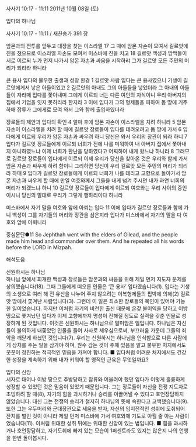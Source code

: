 사사기 10:17 - 11:11 
2011년 10월 08일 (토)

입다의 하나님



사사기 10:17 - 11:11 / 새찬송가 391 장


암몬과의 전투를 앞두고 대장을 찾는 이스라엘
17 그 때에 암몬 자손이 모여서 길르앗에 진을 쳤으므로 이스라엘 자손도 모여서 미스바에 진을 치고 18 길르앗 백성과 방백들이 서로 이르되 누가 먼저 나가서 암몬 자손과 싸움을 시작하랴 그가 길르앗 모든 주민의 머리가 되리라 하니라

큰 용사 입다의 불우한 출생과 성장 환경
1 길르앗 사람 입다는 큰 용사였으니 기생이 길르앗에게서 낳은 아들이었고 2 길르앗의 아내도 그의 아들들을 낳았더라 그 아내의 아들들이 자라매 입다를 쫓아내며 그에게 이르되 너는 다른 여인의 자식이니 우리 아버지의 집에서 기업을 잇지 못하리라 한지라 3 이에 입다가 그의 형제들을 피하여 돕 땅에 거주하매 잡류가 그에게로 모여 와서 그와 함께 출입하였더라

장로들의 제안과 입다의 확인
4 얼마 후에 암몬 자손이 이스라엘을 치려 하니라 5 암몬 자손이 이스라엘을 치려 할 때에 길르앗 장로들이 입다를 데려오려고 돕 땅에 가서 6 입다에게 이르되 우리가 암몬 자손과 싸우려 하니 당신은 와서 우리의 장관이 되라 하니 7 입다가 길르앗 장로들에게 이르되 너희가 전에 나를 미워하여 내 아버지 집에서 쫓아내지 아니하였느냐 이제 너희가 환난을 당하였다고 어찌하여 내게 왔느냐 하니라 8 그러므로 길르앗 장로들이 입다에게 이르되 이제 우리가 당신을 찾아온 것은 우리와 함께 가서 암몬 자손과 싸우게 하려 함이니 그리하면 당신이 우리 길르앗 모든 주민의 머리가 되리라 하매 9 입다가 길르앗 장로들에게 이르되 너희가 나를 데리고 고향으로 돌아가서 암몬 자손과 싸우게 할 때에 만일 여호와께서 그들을 내게 넘겨 주시면 내가 과연 너희의 머리가 되겠느냐 하니 10 길르앗 장로들이 입다에게 이르되 여호와는 우리 사이의 증인이시니 당신의 말대로 우리가 그렇게 행하리이다 하니라

미스바에서 자기 말을 여호와 앞에 아뢰는 입다
11 이에 입다가 길르앗 장로들과 함께 가니 백성이 그를 자기들의 머리와 장관을 삼은지라 입다가 미스바에서 자기의 말을 다 여호와 앞에 아뢰니라

중심문단●11 So Jephthah went with the elders of Gilead, and the people made him head and commander over them. And he repeated all his words before the LORD in Mizpah.

해석도움





신원하시는 하나님  
하나님 앞에서 회개한 백성과 장로들은 암몬과의 싸움을 위해 제일 먼저 지도자 문제를 상의했습니다(18). 그때 그들에게 떠오른 인물은 ‘큰 용사’ 입다였습니다(1). 입다는 기생의 소생으로 여러 해 전 유산을 나누어 주지 않으려는 이복형제들의 핍박에 의해(2) 길르앗 땅에서 쫓겨난 사람입니다(3). 그런데 이 일은 최소한 장로들의 묵인이 있어야 가능한 일이었습니다. 하지만 이처럼 자기의 비천한 출신 때문에 온갖 불이익을 당하고 이방 땅으로 쫓겨났던 입다가 이제 고향에까지 명성이 전해질 정도로 실력을 갖춘 인물로 성장하게 된 것입니다. 이것은 신원하시는 하나님으로 말미암은 일입니다. 하나님은 자신들이 불의하게 내쫓았던 인물을 들어 사사로 세우심으로써, 부끄러움 가운데 그들의 죄악을 깨닫게 하셨던 것입니다(7). 우리는 신원하시는 하나님을 인식함으로 다른 사람에게 상처를 주는 일을 삼가야 하며, 원수 갚는 것이 주께 있음을 알고 불우한 처지에서도 꿋꿋이 정진하는 적극적인 믿음을 가져야 합니다.
■ 입다처럼 어려운 처지에서도 건강한 성장을 계속하기 위해 내가 키워야 할 영적인 근육은 무엇일까요?

입다의 신앙  
서자로 태어나 이방 땅으로 추방당하고 잡류와 어울려야 했던 입다가 이렇게 훌륭하게 성장할 수 있었던 것은 믿음이 있었기 때문입니다. 그는 장로들이 자신을 전쟁 지도자로 초빙하려 할 때(8), 자기의 힘을 과시하거나 승리를 이끌어낼 수 있다고 호언장담하지 않았습니다. 대신 그는 전쟁의 승리가 철저히 하나님의 뜻에 속한다고 고백했습니다(9). 또한 그는 우두머리와 군대장관으로 세움을 받자, 자신의 입지전적인 성취에 도취되어 잔치를 벌인 것이 아니라 제일 먼저 미스바에 가서 여호와께 기도로 아뢸 줄 아는 사람이었습니다(11). 이처럼 위대한 성취 뒤에는 위대한 신앙이 있는 법입니다.
■ 힘을 과시하거나 호언장담하고, 자기도취에 빠져 있는 모습이 1퍼센트라도 있지는 않은지 나의 언행을 한번 돌아봅시다.